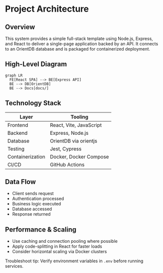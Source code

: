 # Project Architecture

## Overview
This system provides a simple full-stack template using Node.js, Express, and React to deliver a single-page application backed by an API. It connects to an OrientDB database and is packaged for containerized deployment.

## High-Level Diagram
```mermaid
graph LR
  FE[React SPA] --> BE[Express API]
  BE --> DB[OrientDB]
  BE --> Docs[docs/]
```
<!-- If this diagram doesn’t render, ensure Mermaid support in your Markdown viewer -->

## Technology Stack
| Layer         | Tooling                                        |
|---------------|-----------------------------------------------|
| Frontend      | React, Vite, JavaScript                        |
| Backend       | Express, Node.js                               |
| Database      | OrientDB via orientjs                          |
| Testing       | Jest, Cypress                                  |
| Containerization | Docker, Docker Compose                       |
| CI/CD         | GitHub Actions                                 |

## Data Flow
- Client sends request
- Authentication processed
- Business logic executed
- Database accessed
- Response returned

## Performance & Scaling
- Use caching and connection pooling where possible
- Apply code-splitting in React for faster loads
- Consider horizontal scaling via Docker clusters

Troubleshoot tip: Verify environment variables in `.env` before running services.
